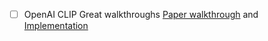- [ ] OpenAI CLIP Great walkthroughs [Paper walkthrough](https://www.youtube.com/watch?v=fQyHEXZB-nM) and [Implementation](https://www.youtube.com/watch?v=jwZQD0Cqz4o)
